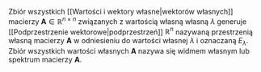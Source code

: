 Zbiór wszystkich [[Wartości i wektory własne|wektorów własnych]] macierzy $\boldsymbol{A}\in\mathbb{R}^{n\times n}$ związanych z wartością własną własną $\lambda$ generuje [[Podprzestrzenie wektorowe|podprzestrzeń]] $\mathbb{R}^n$ nazywaną przestrzenią własną macierzy $\boldsymbol{A}$ w odniesieniu do wartości własnej $\lambda$ i oznaczaną $E_\lambda$. 
Zbiór wszystkich wartości własnych $\boldsymbol{A}$ nazywa się widmem własnym lub spektrum macierzy $\boldsymbol{A}$.
